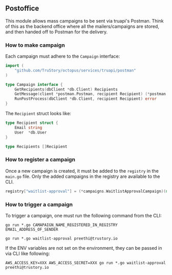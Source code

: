 ## Postoffice

This module allows mass campaigns to be sent via truapi's Postman. Think of this as the backend office where all the mailers/campaigns are stored, and then handed off to Postman for the delivery.

### How to make campaign
Each campaign must adhere to the `Campaign` interface:

```go
import (
	"github.com/TruStory/octopus/services/truapi/postman"
)

type Campaign interface {
	GetRecipients(dbClient *db.Client) Recipients
	GetMessage(client *postman.Postman, recipient Recipient) (*postman.Message, error)
	RunPostProcess(dbClient *db.Client, recipient Recipient) error
}
```

The `Recipient` struct looks like:

```go
type Recipient struct {
	Email string
	User  *db.User
}

type Recipients []Recipient
```

### How to register a campaign
Once a new campaign is created, it must be added to the `registry` in the `main.go` file. Only the added campaigns in the registry are available to the CLI.

```go
registry["waitlist-approval"] = (*campaigns.WaitlistApprovalCampaign)(nil)
```

### How to trigger a campaign
To trigger a campaign, one must run the following command from the CLI:

```
go run *.go CAMAPAIGN_NAME_REGISTERED_IN_REGISTRY EMAIL_ADDRESS_OF_SENDER

go run *.go waitlist-approval preethi@trustory.io
```

If the ENV variables are not set on the environment, they can be passed in via CLI like following:

```
AWS_ACCESS_KEY=XXX AWS_ACCESS_SECRET=XXX go run *.go waitlist-approval preethi@trustory.io
```